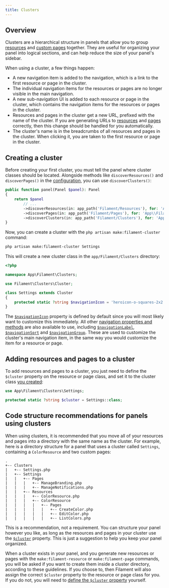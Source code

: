 ```yaml
---
title: Clusters
---
```


## Overview

Clusters are a hierarchical structure in panels that allow you to group [resources](resources) and [custom pages](pages) together. They are useful for organizing your panel into logical sections, and can help reduce the size of your panel's sidebar.

When using a cluster, a few things happen:

- A new navigation item is added to the navigation, which is a link to the first resource or page in the cluster.
- The individual navigation items for the resources or pages are no longer visible in the main navigation.
- A new sub-navigation UI is added to each resource or page in the cluster, which contains the navigation items for the resources or pages in the cluster.
- Resources and pages in the cluster get a new URL, prefixed with the name of the cluster. If you are generating URLs to [resources](resources/getting-started#generating-urls-to-resource-pages) and [pages](pages#generating-urls-to-pages) correctly, then this change should be handled for you automatically.
- The cluster's name is in the breadcrumbs of all resources and pages in the cluster. When clicking it, you are taken to the first resource or page in the cluster.

## Creating a cluster

Before creating your first cluster, you must tell the panel where cluster classes should be located. Alongside methods like `discoverResources()` and `discoverPages()` in the [configuration](configuration), you can use `discoverClusters()`:

```php
public function panel(Panel $panel): Panel
{
    return $panel
        // ...
        ->discoverResources(in: app_path('Filament/Resources'), for: 'App\\Filament\\Resources')
        ->discoverPages(in: app_path('Filament/Pages'), for: 'App\\Filament\\Pages')
        ->discoverClusters(in: app_path('Filament/Clusters'), for: 'App\\Filament\\Clusters');
}
```

Now, you can create a cluster with the `php artisan make:filament-cluster` command:

```bash
php artisan make:filament-cluster Settings
```

This will create a new cluster class in the `app/Filament/Clusters` directory:

```php
<?php

namespace App\Filament\Clusters;

use Filament\Clusters\Cluster;

class Settings extends Cluster
{
    protected static ?string $navigationIcon = 'heroicon-o-squares-2x2';
}
```

The [`$navigationIcon`](navigation#customizing-a-navigation-items-icon) property is defined by default since you will most likely want to customize this immediately. All other [navigation properties and methods](navigation) are also available to use, including [`$navigationLabel`](navigation#customizing-a-navigation-items-label), [`$navigationSort`](navigation#sorting-navigation-items) and [`$navigationGroup`](navigation#grouping-navigation-items). These are used to customize the cluster's main navigation item, in the same way you would customize the item for a resource or page.

## Adding resources and pages to a cluster

To add resources and pages to a cluster, you just need to define the `$cluster` property on the resource or page class, and set it to the cluster class [you created](#creating-a-cluster):

```php
use App\Filament\Clusters\Settings;

protected static ?string $cluster = Settings::class;
```

## Code structure recommendations for panels using clusters

When using clusters, it is recommended that you move all of your resources and pages into a directory with the same name as the cluster. For example, here is a directory structure for a panel that uses a cluster called `Settings`, containing a `ColorResource` and two custom pages:

```
.
+-- Clusters
|   +-- Settings.php
|   +-- Settings
|   |   +-- Pages
|   |   |   +-- ManageBranding.php
|   |   |   +-- ManageNotifications.php
|   |   +-- Resources
|   |   |   +-- ColorResource.php
|   |   |   +-- ColorResource
|   |   |   |   +-- Pages
|   |   |   |   |   +-- CreateColor.php
|   |   |   |   |   +-- EditColor.php
|   |   |   |   |   +-- ListColors.php
```

This is a recommendation, not a requirement. You can structure your panel however you like, as long as the resources and pages in your cluster use the [`$cluster`](#adding-resources-and-pages-to-a-cluster) property. This is just a suggestion to help you keep your panel organized.

When a cluster exists in your panel, and you generate new resources or pages with the `make:filament-resource` or `make:filament-page` commands, you will be asked if you want to create them inside a cluster directory, according to these guidelines. If you choose to, then Filament will also assign the correct `$cluster` property to the resource or page class for you. If you do not, you will need to [define the `$cluster` property](#adding-resources-and-pages-to-a-cluster) yourself.
